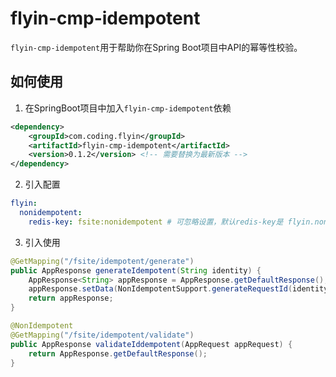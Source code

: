 # flyin-cmp-idempotent

`flyin-cmp-idempotent`用于帮助你在Spring Boot项目中API的幂等性校验。

## 如何使用

1. 在SpringBoot项目中加入`flyin-cmp-idempotent`依赖

```xml
<dependency>
    <groupId>com.coding.flyin</groupId>
    <artifactId>flyin-cmp-idempotent</artifactId>
    <version>0.1.2</version> <!-- 需要替换为最新版本 -->
</dependency>
```

2. 引入配置

```yaml
flyin:
  nonidempotent:
    redis-key: fsite:nonidempotent # 可忽略设置，默认redis-key是 flyin.nonidempotent
```

3. 引入使用

```java
@GetMapping("/fsite/idempotent/generate")
public AppResponse generateIdempotent(String identity) {
    AppResponse<String> appResponse = AppResponse.getDefaultResponse();
    appResponse.setData(NonIdempotentSupport.generateRequestId(identity));
    return appResponse;
}

@NonIdempotent
@GetMapping("/fsite/idempotent/validate")
public AppResponse validateIddempotent(AppRequest appRequest) {
    return AppResponse.getDefaultResponse();
}
```

